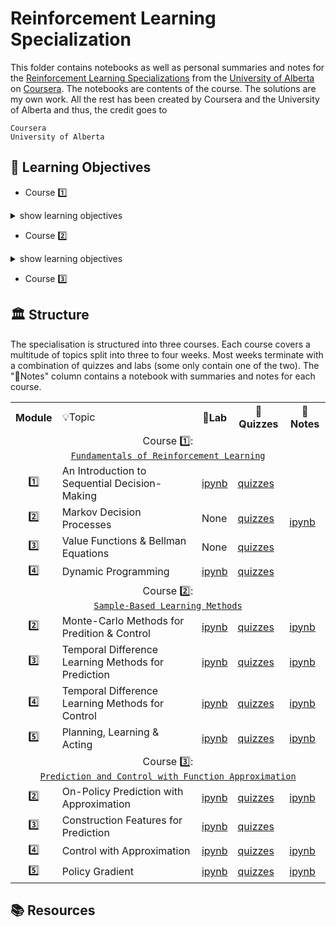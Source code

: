 # Reinforcement Learning Specialization

This folder contains notebooks as well as personal summaries and notes for the [Reinforcement Learning Specializations](https://www.coursera.org/specializations/reinforcement-learning) from the [University of Alberta](https://www.ualberta.ca/index.html) on [Coursera](https://www.coursera.org/). The notebooks are contents of the course. The solutions are my own work. All the rest has been created by Coursera and the University of Alberta and thus, the credit goes to

```
Coursera
University of Alberta
```

## 🎯 Learning Objectives 

- Course 1️⃣ 

<details>
  <summary>show learning objectives</summary>

```
Week 🕐 
  - Understand the prerequisites, goals and roadmap for the course.
Week 🕑
  - Understand Markov Decision Processes (MDP)
  - Describe how the dynamics of an MDP are defined
  - Understand the graphical representation of a Markov Decision Process
  - Explain how many diverse processes can be written in terms of the MDP framework
  - Describe how rewards relate to the goal of an agent
  - Understand episodes and identify episodic tasks
  - Formulate returns for continuing tasks using discounting
  - Describe how returns at successive time steps are related to each other
  - Understand when to formalize a task as episodic or continuing
Week 🕒
	- Recognize that a policy is a distribution over actions for each possible state
	- Describe the similarities and differences between stochastic and deterministic policies
	- Generate examples of valid policies for a given MDP
	- Describe the roles of state-value and action-value functions in reinforcement learning
	- Describe the relationship between value functions and policies
	- Create examples of valid value functions for a given MDP
	- Derive the Bellman equation for state-value functions
	- Derive the Bellman equation for action-value functions
	- Understand how Bellman equations relate current and future values
	- Use the Bellman equations to compute value functions
	- Define an optimal policy
	- Understand how a policy can be at least as good as every other policy in every state
	- Identify an optimal policy for given MDPs
	- Derive the Bellman optimality equation for state-value functions
	- Derive the Bellman optimality equation for action-value functions
	- Understand how the Bellman optimality equations relate to the previously introduced Bellman equations
	- Understand the connection between the optimal value function and optimal policies
	- Verify the optimal value function for given MDPs
Week 🕓
	- Understand the distinction between policy evaluation and control
	- Explain the setting in which dynamic programming can be applied, as well as its limitations
	- Outline the iterative policy evaluation algorithm for estimating state values under a given policy
	- Apply iterative policy evaluation to compute value functions
	- Understand the policy improvement theorem
	- Use a value function for a policy to produce a better policy for a given MDP
	- Outline the policy iteration algorithm for finding the optimal policy
	- Understand “the dance of policy and value”
	- Apply policy iteration to compute optimal policies and optimal value functions
	- Understand the framework of generalized policy iteration
	- Outline value iteration, an important example of generalized policy iteration
	- Understand the distinction between synchronous and asynchronous dynamic programming methods
	- Describe brute force search as an alternative method for searching for an optimal policy
	- Describe Monte Carlo as an alternative method for learning a value function
	- Understand the advantage of Dynamic programming and “bootstrapping” over these alternative strategies for finding the optimal policy
```

</details>

- Course 2️⃣ 

<details>
  <summary>show learning objectives</summary>

```
Week 🕐 : Monte-Carlo Methods for Prediction and Control
  - Understand the prerequisites, goals and roadmap for the course.
Week 🕑
Week 🕒
Week 🕓
```

</details>


- Course 3️⃣

## 🏛️ Structure

The specialisation is structured into three courses. Each course covers a multitude of topics split into three to four weeks. Most weeks terminate with a combination of quizzes and labs (some only contain one of the two). The "📖Notes" column contains a notebook with summaries and notes for each course.

<table>
  <tr>
    <th>Module</th>
    <td>💡Topic</td>
    <th>🔬Lab</th>
    <th>📝Quizzes</th>
    <th>📖Notes</th>
  </tr>
  <!-- ------------------------------------------------------------ -->
  <!-- COURSE 1 -->                
  <!-- ------------------------------------------------------------ -->
  <tr>
    <td colspan="5" align="center">
      Course 1️⃣:<br><a href="https://github.com/PeeteKeesel/coursera-summaries/blob/main/specializations/reinforcement_learning/course1_fundamentals_of_rl">
        <code>Fundamentals of Reinforcement Learning</code>
      </a>     
    </td>
  </tr>
  <tr>
    <td rowspan="1" align="center">1️⃣</td>
    <td>An Introduction to Sequential Decision-Making</td>
    <td><a href="https://github.com/PeeteKeesel/coursera-summaries/blob/main/specializations/reinforcement_learning/course1_fundamentals_of_rl/C1W1_Assignment.ipynb">ipynb</a></td>
    <td rowspan="1">
        <a href="https://github.com/PeeteKeesel/coursera-summaries/blob/main/specializations/reinforcement_learning/course1_fundamentals_of_rl/quiz_w1.md">quizzes</a>
    </td>
    <td rowspan="4">
        <a href="https://github.com/PeeteKeesel/coursera-summaries/blob/main/specializations/reinforcement_learning/course1_fundamentals_of_rl/summaries_C1.ipynb">ipynb</a>    
    </td>
  </tr>
  <tr>
    <td rowspan="1" align="center">2️⃣</td>
    <td>Markov Decision Processes</td>
    <td>None</td>
    <td rowspan="1">
        <a href="https://github.com/PeeteKeesel/coursera-summaries/blob/main/specializations/reinforcement_learning/course1_fundamentals_of_rl/quiz_w2.md">quizzes</a>
    </td>
  </tr> 
  <tr>
    <td rowspan="1" align="center">3️⃣</td>
    <td>Value Functions & Bellman Equations</td>
    <td>None</td>
    <td rowspan="1">
        <a href="https://github.com/PeeteKeesel/coursera-summaries/blob/main/specializations/reinforcement_learning/course1_fundamentals_of_rl/quiz_w3.md">quizzes</a>
    </td>
  </tr> 
  <tr>
    <td rowspan="1" align="center">4️⃣</td>
    <td>Dynamic Programming</td>
    <td><a href="https://github.com/PeeteKeesel/coursera-summaries/blob/main/specializations/reinforcement_learning/course1_fundamentals_of_rl/C1W4_Assignment.ipynb">ipynb</a></td>
    <td rowspan="1">
        <a href="https://github.com/PeeteKeesel/coursera-summaries/blob/main/specializations/reinforcement_learning/course1_fundamentals_of_rl/quiz_w4.md">quizzes</a>
    </td>
  </tr> 
  <!-- ------------------------------------------------------------ -->
  <!-- COURSE 2 : Sample-Based Learning Methods -->                
  <!-- ------------------------------------------------------------ -->
  <tr>
    <td colspan="5" align="center">
      Course 2️⃣:<br><a href="https://github.com/PeeteKeesel/coursera-summaries/blob/main/specializations/reinforcement_learning/course2_sampled_based_learning_methods">
        <code>Sample-Based Learning Methods</code>
      </a>     
    </td>
  </tr>   
  <tr>
    <td rowspan="1" align="center">2️⃣</td>
    <td>Monte-Carlo Methods for Predition & Control</td>
    <td><a href="https://github.com/PeeteKeesel/coursera-summaries/blob/main/specializations/reinforcement_learning/course2_sampled_based_learning_methods/C2M2_Assignment_Blackjack.ipynb">ipynb</a></td>
    <td rowspan="1">
        <a href="https://github.com/PeeteKeesel/coursera-summaries/blob/main/specializations/reinforcement_learning/course2_sampled_based_learning_methods/quiz_m2.md">quizzes</a>
    </td>
    <td rowspan="1">
        <a href="https://github.com/PeeteKeesel/coursera-summaries/blob/main/specializations/reinforcement_learning/course2_sampled_based_learning_methods/summaries_C2M2.ipynb">ipynb</a>    
    </td>   
  </tr>
  <tr>
    <td rowspan="1" align="center">3️⃣</td>
    <td>Temporal Difference Learning Methods for Prediction</td>
    <td><a href="https://github.com/PeeteKeesel/coursera-summaries/blob/main/specializations/reinforcement_learning/course2_sampled_based_learning_methods/C2M3_Assignment_TD0.ipynb">ipynb</a></td>
    <td rowspan="1">
        <a href="https://github.com/PeeteKeesel/coursera-summaries/blob/main/specializations/reinforcement_learning/course2_sampled_based_learning_methods/quiz_m3.md">quizzes</a>
    </td>
    <td rowspan="1">
        <a href="https://github.com/PeeteKeesel/coursera-summaries/blob/main/specializations/reinforcement_learning/course2_sampled_based_learning_methods/summaries_C2M3.ipynb">ipynb</a>    
    </td>     
  </tr> 
  <tr>
    <td rowspan="1" align="center">4️⃣</td>
    <td>Temporal Difference Learning Methods for Control</td>
    <td><a href="https://github.com/PeeteKeesel/coursera-summaries/blob/main/specializations/reinforcement_learning/course2_sampled_based_learning_methods/C2M4_QLearning_and_Expected_Sarsa.ipynb">ipynb</a></td>
    <td rowspan="1">
        <a href="https://github.com/PeeteKeesel/coursera-summaries/blob/main/specializations/reinforcement_learning/course2_sampled_based_learning_methods/quiz_m4.md">quizzes</a>
    </td>
    <td rowspan="1">
        <a href="https://github.com/PeeteKeesel/coursera-summaries/blob/main/specializations/reinforcement_learning/course2_sampled_based_learning_methods/summaries_C2M4.ipynb">ipynb</a>    
    </td>     
  </tr> 
  <tr>
    <td rowspan="1" align="center">5️⃣</td>
    <td>Planning, Learning & Acting</td>
    <td><a href="https://github.com/PeeteKeesel/coursera-summaries/blob/main/specializations/reinforcement_learning/course2_sampled_based_learning_methods/C2M5_Assignment.ipynb">ipynb</a></td>
    <td rowspan="1">
        <a href="https://github.com/PeeteKeesel/coursera-summaries/blob/main/specializations/reinforcement_learning/course2_sampled_based_learning_methods/quiz_m5.md">quizzes</a>
    </td>
    <td rowspan="1">
        <a href="https://github.com/PeeteKeesel/coursera-summaries/blob/main/specializations/reinforcement_learning/course2_sampled_based_learning_methods/summaries_C2M5.ipynb">ipynb</a>    
    </td>     
  </tr>   
  <!-- ------------------------------------------------------------ -->
  <!-- COURSE 3 : Prediction and Control with Function Approximation-->                
  <!-- ------------------------------------------------------------ -->
  <tr>
    <td colspan="5" align="center">
      Course 3️⃣:<br><a href="https://github.com/PeeteKeesel/coursera-summaries/blob/main/specializations/reinforcement_learning/course3_prediction_and_control_with_func_approx">
        <code>Prediction and Control with Function Approximation</code>
      </a>     
    </td>
  </tr>  
  <tr>
    <td rowspan="1" align="center">2️⃣</td>
    <td>On-Policy Prediction with Approximation</td>
    <td><a href="https://github.com/PeeteKeesel/coursera-summaries/blob/main/specializations/reinforcement_learning/course3_prediction_and_control_with_func_approx/C3M2_Assignment_SemiGradientTD0.ipynb">ipynb</a></td>
    <td rowspan="1">
        <a href="https://github.com/PeeteKeesel/coursera-summaries/blob/main/specializations/reinforcement_learning/course3_prediction_and_control_with_func_approx/quiz_m2.md">quizzes</a>
    </td>
    <td rowspan="1">
        <a href="https://github.com/PeeteKeesel/coursera-summaries/blob/main/specializations/reinforcement_learning/course3_prediction_and_control_with_func_approx/summaries_C3M2.ipynb">ipynb</a>    
    </td>   
  </tr>
  <tr>
    <td rowspan="1" align="center">3️⃣</td>
    <td>Construction Features for Prediction</td>
    <td><a href="https://github.com/PeeteKeesel/coursera-summaries/blob/main/specializations/reinforcement_learning/course3_prediction_and_control_with_func_approx/C3M3_Assignment_SemiGradientTDwithNN.ipynb">ipynb</a></td>
    <td rowspan="1">
        <a href="https://github.com/PeeteKeesel/coursera-summaries/blob/main/specializations/reinforcement_learning/course3_prediction_and_control_with_func_approx/quiz_m3.md">quizzes</a>
    </td>  
  </tr> 
  <tr>
    <td rowspan="1" align="center">4️⃣</td>
    <td>Control with Approximation</td>
    <td><a href="https://github.com/PeeteKeesel/coursera-summaries/blob/main/specializations/reinforcement_learning/course3_prediction_and_control_with_func_approx/C3M4_QLearning_and_Expected_Sarsa.ipynb">ipynb</a></td>
    <td rowspan="1">
        <a href="https://github.com/PeeteKeesel/coursera-summaries/blob/main/specializations/reinforcement_learning/course3_prediction_and_control_with_func_approx/quiz_m4.md">quizzes</a>
    </td>
    <td rowspan="1">
        <a href="https://github.com/PeeteKeesel/coursera-summaries/blob/main/specializations/reinforcement_learning/course3_prediction_and_control_with_func_approx/summaries_C3M4.ipynb">ipynb</a>    
    </td>     
  </tr> 
  <tr>
    <td rowspan="1" align="center">5️⃣</td>
    <td>Policy Gradient</td>
    <td><a href="https://github.com/PeeteKeesel/coursera-summaries/blob/main/specializations/reinforcement_learning/course3_prediction_and_control_with_func_approx/C3M5_Assignment.ipynb">ipynb</a></td>
    <td rowspan="1">
        <a href="https://github.com/PeeteKeesel/coursera-summaries/blob/main/specializations/reinforcement_learning/course3_prediction_and_control_with_func_approx/quiz_m5.md">quizzes</a>
    </td>
    <td rowspan="1">
        <a href="https://github.com/PeeteKeesel/coursera-summaries/blob/main/specializations/reinforcement_learning/course3_prediction_and_control_with_func_approx/summaries_C3M5.ipynb">ipynb</a>    
    </td>     
  </tr>        
</table>

## 📚 Resources
